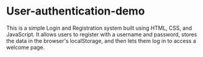 # User-authentication-demo
This is a simple Login and Registration system built using HTML, CSS, and JavaScript. It allows users to register with a username and password, stores the data in the browser's localStorage, and then lets them log in to access a welcome page.
